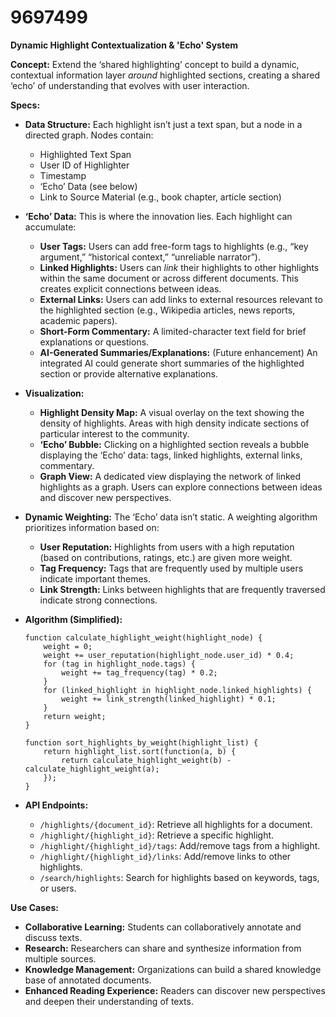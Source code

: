 # 9697499

**Dynamic Highlight Contextualization & 'Echo' System**

**Concept:** Extend the ‘shared highlighting’ concept to build a dynamic, contextual information layer *around* highlighted sections, creating a shared ‘echo’ of understanding that evolves with user interaction.

**Specs:**

*   **Data Structure:** Each highlight isn’t just a text span, but a node in a directed graph. Nodes contain:
    *   Highlighted Text Span
    *   User ID of Highlighter
    *   Timestamp
    *   ‘Echo’ Data (see below)
    *   Link to Source Material (e.g., book chapter, article section)
*   **‘Echo’ Data:** This is where the innovation lies. Each highlight can accumulate:
    *   **User Tags:**  Users can add free-form tags to highlights (e.g., “key argument,” “historical context,” “unreliable narrator”).
    *   **Linked Highlights:** Users can *link* their highlights to other highlights within the same document or across different documents.  This creates explicit connections between ideas.
    *   **External Links:** Users can add links to external resources relevant to the highlighted section (e.g., Wikipedia articles, news reports, academic papers).
    *   **Short-Form Commentary:**  A limited-character text field for brief explanations or questions.
    *   **AI-Generated Summaries/Explanations:** (Future enhancement)  An integrated AI could generate short summaries of the highlighted section or provide alternative explanations.
*   **Visualization:**
    *   **Highlight Density Map:** A visual overlay on the text showing the density of highlights.  Areas with high density indicate sections of particular interest to the community.
    *   **‘Echo’ Bubble:**  Clicking on a highlighted section reveals a bubble displaying the ‘Echo’ data: tags, linked highlights, external links, commentary.
    *   **Graph View:**  A dedicated view displaying the network of linked highlights as a graph.  Users can explore connections between ideas and discover new perspectives.
*   **Dynamic Weighting:**  The ‘Echo’ data isn’t static.  A weighting algorithm prioritizes information based on:
    *   **User Reputation:** Highlights from users with a high reputation (based on contributions, ratings, etc.) are given more weight.
    *   **Tag Frequency:** Tags that are frequently used by multiple users indicate important themes.
    *   **Link Strength:** Links between highlights that are frequently traversed indicate strong connections.
*   **Algorithm (Simplified):**
    ```pseudocode
    function calculate_highlight_weight(highlight_node) {
        weight = 0;
        weight += user_reputation(highlight_node.user_id) * 0.4;
        for (tag in highlight_node.tags) {
            weight += tag_frequency(tag) * 0.2;
        }
        for (linked_highlight in highlight_node.linked_highlights) {
            weight += link_strength(linked_highlight) * 0.1;
        }
        return weight;
    }

    function sort_highlights_by_weight(highlight_list) {
        return highlight_list.sort(function(a, b) {
            return calculate_highlight_weight(b) - calculate_highlight_weight(a);
        });
    }
    ```

*   **API Endpoints:**
    *   `/highlights/{document_id}`: Retrieve all highlights for a document.
    *   `/highlight/{highlight_id}`: Retrieve a specific highlight.
    *   `/highlight/{highlight_id}/tags`: Add/remove tags from a highlight.
    *   `/highlight/{highlight_id}/links`: Add/remove links to other highlights.
    *   `/search/highlights`: Search for highlights based on keywords, tags, or users.

**Use Cases:**

*   **Collaborative Learning:** Students can collaboratively annotate and discuss texts.
*   **Research:** Researchers can share and synthesize information from multiple sources.
*   **Knowledge Management:** Organizations can build a shared knowledge base of annotated documents.
*   **Enhanced Reading Experience:** Readers can discover new perspectives and deepen their understanding of texts.